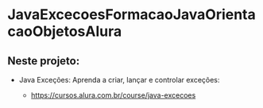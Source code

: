 # JavaExcecoesFormacaoJavaOrientacaoObjetosAlura

## Neste projeto:

- Java Exceções: Aprenda a criar, lançar e controlar exceções:

    - https://cursos.alura.com.br/course/java-excecoes
    